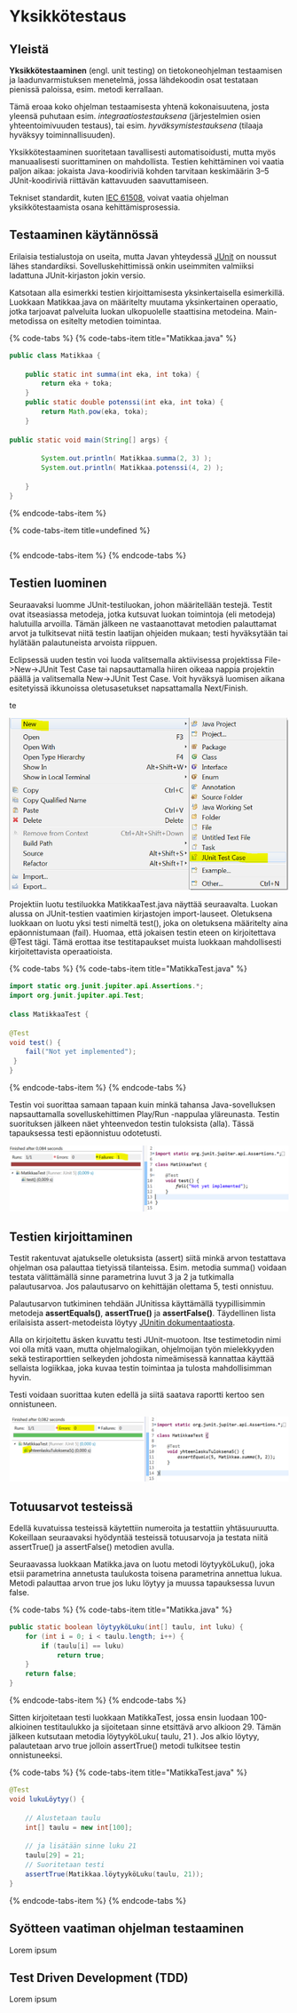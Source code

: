 # Yksikkötestaus

## Yleistä

**Yksikkötestaaminen** \(engl. unit testing\) on tietokoneohjelman testaamisen ja laadunvarmistuksen menetelmä, jossa lähdekoodin osat testataan pienissä paloissa, esim. metodi kerrallaan. 

Tämä eroaa koko ohjelman testaamisesta yhtenä kokonaisuutena, josta yleensä puhutaan esim. _integraatiostestauksena_ \(järjestelmien osien yhteentoimivuuden testaus\), tai esim. _hyväksymistestauksena_ \(tilaaja hyväksyy toiminnallisuuden\). 

Yksikkötestaaminen suoritetaan tavallisesti automatisoidusti, mutta myös manuaalisesti suorittaminen on mahdollista. Testien kehittäminen voi vaatia paljon aikaa: jokaista Java-koodiriviä kohden tarvitaan keskimäärin 3–5 JUnit-koodiriviä riittävän kattavuuden saavuttamiseen. 

Tekniset standardit, kuten [IEC 61508](https://fi.wikipedia.org/w/index.php?title=IEC_61508&action=edit&redlink=1), voivat vaatia ohjelman yksikkötestaamista osana kehittämisprosessia.

## Testaaminen käytännössä

Erilaisia testialustoja on useita, mutta Javan yhteydessä [JUnit](https://junit.org/junit5/) on noussut lähes standardiksi. Sovelluskehittimissä onkin useimmiten valmiiksi ladattuna JUnit-kirjaston jokin versio.

Katsotaan alla esimerkki testien kirjoittamisesta yksinkertaisella esimerkillä. Luokkaan Matikkaa.java  on määritelty muutama yksinkertainen operaatio, jotka tarjoavat palveluita luokan ulkopuolelle staattisina metodeina. Main-metodissa on esitelty metodien toimintaa.

{% code-tabs %}
{% code-tabs-item title="Matikkaa.java" %}
```java
public class Matikkaa {

	public static int summa(int eka, int toka) {
		return eka + toka;
	}
	public static double potenssi(int eka, int toka) {
		return Math.pow(eka, toka);
	}
	
public static void main(String[] args) {

		System.out.println( Matikkaa.summa(2, 3) );
		System.out.println( Matikkaa.potenssi(4, 2) );

	}
}
```
{% endcode-tabs-item %}

{% code-tabs-item title=undefined %}
```

```
{% endcode-tabs-item %}
{% endcode-tabs %}

## Testien luominen

Seuraavaksi luomme JUnit-testiluokan, johon määritellään testejä. Testit ovat itseasiassa metodeja, jotka kutsuvat luokan toimintoja \(eli metodeja\) halutuilla arvoilla. Tämän jälkeen ne vastaanottavat metodien palauttamat arvot ja tulkitsevat niitä testin laatijan ohjeiden mukaan; testi hyväksytään tai hylätään palautuneista arvoista riippuen. 

Eclipsessä uuden testin voi luoda valitsemalla aktiivisessa projektissa File-&gt;New-&gt;JUnit Test Case tai napsauttamalla hiiren oikeaa nappia projektin päällä ja valitsemalla New-&gt;JUnit Test Case. Voit hyväksyä luomisen aikana esitetyissä ikkunoissa oletusasetukset napsattamalla Next/Finish.

te

![Eclipsen toimintovalikko uuden JUnit-testin luomisen aikana.](../.gitbook/assets/image%20%283%29.png)

Projektiin luotu testiluokka MatikkaaTest.java näyttää seuraavalta. Luokan alussa on JUnit-testien vaatimien kirjastojen import-lauseet. Oletuksena luokkaan on luotu yksi testi nimeltä test\(\), joka on oletuksena määritelty aina epäonnistumaan \(fail\). Huomaa, että jokaisen testin eteen on kirjoitettava @Test tägi. Tämä erottaa itse testitapaukset muista luokkaan mahdollisesti kirjoitettavista operaatioista.

{% code-tabs %}
{% code-tabs-item title="MatikkaTest.java" %}
```java
import static org.junit.jupiter.api.Assertions.*;
import org.junit.jupiter.api.Test;

class MatikkaaTest {

@Test
void test() {
    fail("Not yet implemented");
 }
}
```
{% endcode-tabs-item %}
{% endcode-tabs %}

Testin voi suorittaa samaan tapaan kuin minkä tahansa Java-sovelluksen napsauttamalla sovelluskehittimen Play/Run -nappulaa yläreunasta. Testin suorituksen jälkeen näet yhteenvedon testin tuloksista \(alla\). Tässä tapauksessa testi epäonnistuu odotetusti.

![Testiraportti ep&#xE4;onnistuneen suorituksen j&#xE4;lkeen.](../.gitbook/assets/image%20%282%29.png)

## Testien kirjoittaminen

Testit rakentuvat ajatukselle oletuksista \(assert\) siitä minkä arvon testattava ohjelman osa palauttaa tietyissä tilanteissa. Esim. metodia summa\(\) voidaan testata välittämällä sinne parametrina luvut 3 ja 2 ja tutkimalla palautusarvoa. Jos palautusarvo on kehittäjän olettama 5, testi onnistuu.

Palautusarvon tutkiminen tehdään JUnitissa käyttämällä tyypillisimmin metodeja **assertEquals\(\)**, **assertTrue\(\)** ja **assertFalse\(\)**. Täydellinen lista erilaisista assert-metodeista löytyy [JUnitin dokumentaatiosta](https://junit.org/junit5/docs/current/api/org/junit/jupiter/api/Assertions.html).

Alla on kirjoitettu äsken kuvattu testi JUnit-muotoon. Itse testimetodin nimi voi olla mitä vaan, mutta ohjelmalogiikan, ohjelmoijan työn mielekkyyden sekä testiraporttien selkeyden johdosta nimeämisessä kannattaa käyttää sellaista logiikkaa, joka kuvaa testin toimintaa ja tulosta mahdollisimman hyvin. 

Testi voidaan suorittaa kuten edellä ja siitä saatava raportti kertoo sen onnistuneen.

![Testiraportti onnsituneen testiajon j&#xE4;lkeen.](../.gitbook/assets/image.png)

## Totuusarvot testeissä

Edellä kuvatuissa testeissä käytettiin numeroita ja testattiin yhtäsuuruutta. Kokeillaan seuraavaksi hyödyntää testeissä totuusarvoja ja testata niitä assertTrue\(\) ja assertFalse\(\) metodien avulla.

Seuraavassa luokkaan Matikka.java on luotu metodi löytyyköLuku\(\), joka etsii parametrina annetusta taulukosta toisena parametrina annettua lukua. Metodi palauttaa arvon true jos luku löytyy ja muussa tapauksessa luvun false.

{% code-tabs %}
{% code-tabs-item title="Matikka.java" %}
```java
public static boolean löytyyköLuku(int[] taulu, int luku) {
    for (int i = 0; i < taulu.length; i++) {
        if (taulu[i] == luku)
            return true;
    }
    return false;
}
```
{% endcode-tabs-item %}
{% endcode-tabs %}

Sitten kirjoitetaan testi luokkaan MatikkaTest, jossa ensin luodaan 100-alkioinen testitaulukko ja sijoitetaan sinne etsittävä arvo alkioon 29. Tämän jälkeen kutsutaan metodia löytyyköLuku\( taulu, 21 \). Jos alkio löytyy, palautetaan arvo true jolloin assertTrue\(\) metodi tulkitsee testin onnistuneeksi.

{% code-tabs %}
{% code-tabs-item title="MatikkaTest.java" %}
```java
@Test
void lukuLöytyy() {

    // Alustetaan taulu 
    int[] taulu = new int[100];
    
    // ja lisätään sinne luku 21    
    taulu[29] = 21;
    // Suoritetaan testi        
    assertTrue(Matikkaa.löytyyköLuku(taulu, 21));
}

```
{% endcode-tabs-item %}
{% endcode-tabs %}

## Syötteen vaatiman ohjelman testaaminen 

Lorem ipsum

## Test Driven Development \(TDD\)

Lorem ipsum

